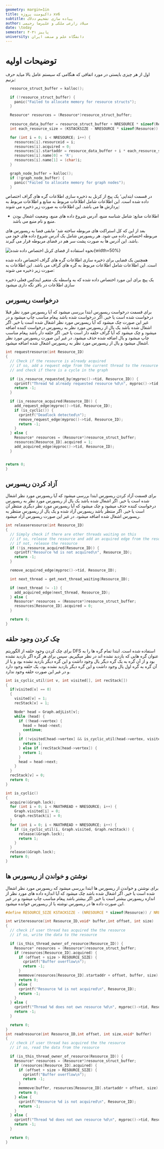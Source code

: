 ```yaml
---
geometry: margin=1in
title: داکیومنت پروژه xv6
subtitle: پیاده سازی تشخیص ددلاک
author: میلاد زارعی ملکی و علیرضا رحیمی
date: \today
semester: پاییز ۴۰۳۱
university: دانشگاه علم و صنعت ایران
---
```


# توضیحات اولیه

اول از هر چیزی بایستی در مورد اتفاقی که هنگامی که سیستم عامل بالا میاید حرف بزنیم:

```c
  resource_struct_buffer = kalloc();

  if (!resource_struct_buffer) {
    panic("Failed to allocate memory for resource structs");
  }

  Resource* resources = (Resource*)resource_struct_buffer;
  
  resource_data_buffer = resource_struct_buffer + NRESOURCE * sizeof(Resource);
  int each_resource_size = (KSTACKSIZE - NRESOURCE * sizeof(Resource)) / NRESOURCE;

  for (int i = 0; i < NRESOURCE; i++) {
    resources[i].resourceid = i;
    resources[i].acquired = 0;
    resources[i].startaddr = resource_data_buffer + i * each_resource_size;
    resources[i].name[0] = 'R';
    resources[i].name[1] = (char)i;
  }

  graph_node_buffer = kalloc();
  if (!graph_node_buffer) {
    panic("Failed to allocate memory for graph nodes");
  }
```

در قسمت ابتدایی٬ یک پیج از کرنل به ذخیره سازی اطلاعات گره های گراف اختصاص داده شده است. این اطلاعات شامل اطلاعات مربوط به منابع و اطلاعات مربوط به پردازش ها می باشد. این اطلاعات به صورت زیر ذخیره می شوند:

- اطلاعات منابع: شامل شناسه منبع، آدرس شروع داده های منبع، وضعیت اشغال بودن منبع و نام منبع می باشد.

بعد از این که کل استراکت های مربوطه ساخته شد٬ مابقی فضا به ریسورس های مربوطه اختصاص داده می شود. هر ریسورس شامل یک آدرس شروع داده های خود می باشد. این آدرس ها به صورت پشت سر هم در فضای مربوطه قرار می گیرند.

![نحوه استفاده از فضای کرنل اختصاص داده شده](drawing.svg){width=50%}

همچنین یک فضایی برای ذخیره سازی اطلاعات گره های گراف اختصاص داده شده است. این اطلاعات شامل اطلاعات مربوط به گره های گراف می باشد. این اطلاعات به صورت زیر ذخیره می شوند:

یک پیچ برای این مورد اختصاص داده شده که به واسطه یک متغیر ایندکس فعلی ذخیره سازی اطلاعات در بافر نگه داری میشود


## درخواست ریسورس

برای قسمت درخواست ریسورس ابتدا بررسی میشود که آیا ریسورس مورد نظر قبلا درخواست شده است یا خیر. اگر درخواست شده باشد پیغام مناسب چاپ میشود و در غیر این صورت چک میشود که آیا ریسورس مورد نظر اشغال شده است یا خیر. اگر اشغال شده باشد یک یال از ریسورس مورد نظر به ریسورس درخواست کننده اضافه میشود و چک میشود که آیا گراف حلقه دار است یا خیر. اگر حلقه دار باشد پیغام مناسب چاپ میشود و یال اضافه شده حذف میشود. در غیر این صورت ریسورس مورد نظر اشغال میشود و یال از ریسورس مورد نظر به ریسورس اشغال شده اضافه میشود.


```c
int requestresource(int Resource_ID)
{
  // Check if the resource is already acquired
  // if so, add a request edge from the current thread to the resource
  // and check if there is a cycle in the graph

  if (is_resource_requested_by(myproc()->tid, Resource_ID)) {
    cprintf("Thread %d already requested resource %d\n", myproc()->tid, Resource_ID);
    return -1;
  }

  if (is_resource_acquired(Resource_ID)) {
    add_request_edge(myproc()->tid, Resource_ID);
    if (is_cyclic()) {
      cprintf("Deadlock detected\n");
      remove_request_edge(myproc()->tid, Resource_ID);
      return -1;
    }
  } else {
    Resource* resources = (Resource*)resource_struct_buffer;
    resources[Resource_ID].acquired = 1;
    add_acquired_edge(myproc()->tid, Resource_ID);
  }


return 0;
}
```

## آزاد کردن ریسورس

برای قسمت آزاد کردن ریسورس ابتدا بررسی میشود که آیا ریسورس مورد نظر اشغال شده است یا خیر. اگر اشغال شده باشد یک یال از ریسورس مورد نظر به ریسورس درخواست کننده حذف میشود و چک میشود که آیا ریسورس مورد نظر دیگری منتظر آن است یا خیر. اگر منتظر باشد ریسورس آزاد شده و یک یال از ریسورس منتظر به ریسورس اشغال شده اضافه میشود. در غیر این صورت ریسورس آزاد میشود.

```c
int releaseresource(int Resource_ID)
{
  // Simply check if there are other threads waiting on this
  // if so, release the resource and add an acquired edge from the resource to the thread
  // if not, release the resource
  if (!is_resource_acquired(Resource_ID)) {
    cprintf("Resource %d is not acquired\n", Resource_ID);
    return -1;
  }

  remove_acquired_edge(myproc()->tid, Resource_ID);

  int next_thread = get_next_thread_waiting(Resource_ID);

  if (next_thread != -1) {
    add_acquired_edge(next_thread, Resource_ID);
  } else {
    Resource* resources = (Resource*)resource_struct_buffer;
    resources[Resource_ID].acquired = 0;
  }

  return 0;
}
```

## چک کردن وجود حلقه

برای چک کردن وجود حلقه از الگوریتم DFS استفاده شده است. ابتدا تمام گره ها را به عنوان گره هایی که بازدید نشده اند در نظر میگیریم. سپس برای هر گره اگر بازدید نشده بود و از آن گره به یک گره دیگر یال وجود داشت و این گره دیگر بازدید نشده بود و یا از آن گره به گره اول یال وجود داشت و این گره دیگر بازدید نشده بود، یک حلقه وجود دارد و در غیر این صورت حلقه وجود ندارد.

```c
int is_cyclic_util(int v, int visited[], int recStack[])
{
  if(visited[v] == 0)
  {
    visited[v] = 1;
    recStack[v] = 1;

    Node* head = Graph.adjList[v];
    while (head) {
      if (!head->vertex) {
        head = head->next;
        continue;
      }
      if (!visited[head->vertex] && is_cyclic_util(head->vertex, visited, recStack)) {
        return 1;
      } else if (recStack[head->vertex]) {
        return 1;
      }
      head = head->next;
    }
  }
  recStack[v] = 0;
  return 0;
}

int is_cyclic()
{
  acquire(&Graph.lock);
  for (int i = 0; i < MAXTHREAD + NRESOURCE; i++) {
    Graph.visited[i] = 0;
    Graph.recStack[i] = 0;
  }
  for (int i = 0; i < MAXTHREAD + NRESOURCE; i++) {
    if (is_cyclic_util(i, Graph.visited, Graph.recStack)) {
      release(&Graph.lock);
      return 1;
    }
  }
  release(&Graph.lock);
  return 0;
}
```

## نوشتن و خواندن از ریسورس ها

برای نوشتن و خواندن از ریسورس ها ابتدا بررسی میشود که ریسورس مورد نظر اشغال شده است یا خیر. اگر اشغال شده باشد چک میشود که آیا اندازه داده های مورد نظر از اندازه ریسورس بیشتر است یا خیر. اگر بیشتر باشد پیغام مناسب چاپ میشود و در غیر این صورت داده ها در ریسورس نوشته یا از ریسورس خوانده میشود.

```c
#define RESOURCE_SIZE KSTACKSIZE - (NRESOURCE * sizeof(Resource)) / NRESOURCE

int writeresource(int Resource_ID,void* buffer,int offset, int size)
{
  // check if user thread has acquired the the resource
  // if so, write the data to the resource

  if (is_this_thread_owner_of_resource(Resource_ID)) {
    Resource* resources = (Resource*)resource_struct_buffer;
    if (resources[Resource_ID].acquired) {
      if (offset + size > RESOURCE_SIZE) {
        cprintf("Buffer overflow\n");
        return -1;
      }
      memmove(resources[Resource_ID].startaddr + offset, buffer, size);
      return 0;
    } else {
      cprintf("Resource %d is not acquired\n", Resource_ID);
      return -1;
    }
  } else {
    cprintf("Thread %d does not own resource %d\n", myproc()->tid, Resource_ID);
    return -1;
  }

  return 0;
}
int readresource(int Resource_ID,int offset, int size,void* buffer)
{
  // check if user thread has acquired the the resource
  // if so, read the data from the resource

  if (is_this_thread_owner_of_resource(Resource_ID)) {
    Resource* resources = (Resource*)resource_struct_buffer;
    if (resources[Resource_ID].acquired) {
      if (offset + size > RESOURCE_SIZE) {
        cprintf("Buffer overflow\n");
        return -1;
      }
      memmove(buffer, resources[Resource_ID].startaddr + offset, size);
      return 0;
    } else {
      cprintf("Resource %d is not acquired\n", Resource_ID);
      return -1;
    }
  } else {
    cprintf("Thread %d does not own resource %d\n", myproc()->tid, Resource_ID);
    return -1;
  }

  return 0;
}
```